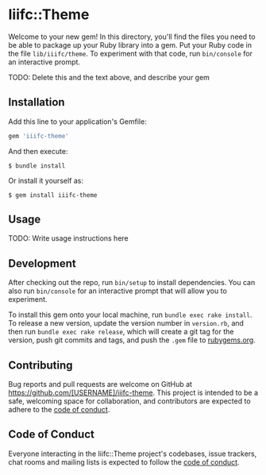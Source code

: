 # Iiifc::Theme

Welcome to your new gem! In this directory, you'll find the files you need to be able to package up your Ruby library into a gem. Put your Ruby code in the file `lib/iiifc/theme`. To experiment with that code, run `bin/console` for an interactive prompt.

TODO: Delete this and the text above, and describe your gem

## Installation

Add this line to your application's Gemfile:

```ruby
gem 'iiifc-theme'
```

And then execute:

    $ bundle install

Or install it yourself as:

    $ gem install iiifc-theme

## Usage

TODO: Write usage instructions here

## Development

After checking out the repo, run `bin/setup` to install dependencies. You can also run `bin/console` for an interactive prompt that will allow you to experiment.

To install this gem onto your local machine, run `bundle exec rake install`. To release a new version, update the version number in `version.rb`, and then run `bundle exec rake release`, which will create a git tag for the version, push git commits and tags, and push the `.gem` file to [rubygems.org](https://rubygems.org).

## Contributing

Bug reports and pull requests are welcome on GitHub at https://github.com/[USERNAME]/iiifc-theme. This project is intended to be a safe, welcoming space for collaboration, and contributors are expected to adhere to the [code of conduct](https://github.com/[USERNAME]/iiifc-theme/blob/master/CODE_OF_CONDUCT.md).


## Code of Conduct

Everyone interacting in the Iiifc::Theme project's codebases, issue trackers, chat rooms and mailing lists is expected to follow the [code of conduct](https://github.com/[USERNAME]/iiifc-theme/blob/master/CODE_OF_CONDUCT.md).
